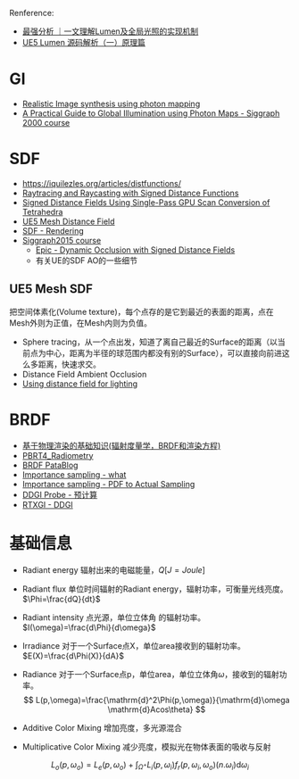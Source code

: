 Renference:
* [最强分析 ｜一文理解Lumen及全局光照的实现机制](https://zhuanlan.zhihu.com/p/643337359)
* [UE5 Lumen 源码解析（一）原理篇](https://zhuanlan.zhihu.com/p/499713106)
# GI
* [Realistic Image synthesis using photon mapping](https://graphics.stanford.edu/~henrik/papers/book/)
* [A Practical Guide to Global Illumination using Photon Maps - Siggraph 2000 course](https://graphics.stanford.edu/courses/cs348b-00/course8.pdf)
# SDF
* https://iquilezles.org/articles/distfunctions/
* [Raytracing and Raycasting with Signed Distance Functions](https://ben.land/post/2022/08/15/raycasting-raytracing-sdf/)
* [Signed Distance Fields Using Single-Pass GPU Scan Conversion of Tetrahedra](https://developer.nvidia.com/gpugems/gpugems3/part-v-physics-simulation/chapter-34-signed-distance-fields-using-single-pass-gpu)
* [UE5 Mesh Distance Field](https://dev.epicgames.com/documentation/en-us/unreal-engine/mesh-distance-fields-in-unreal-engine?application_version=5.0)
* [SDF - Rendering](https://kosmonautblog.wordpress.com/2017/05/01/signed-distance-field-rendering-journey-pt-1/)
* [Siggraph2015 course](https://advances.realtimerendering.com/s2015/index.html)
  * [Epic - Dynamic Occlusion with Signed Distance Fields](https://advances.realtimerendering.com/s2015/DynamicOcclusionWithSignedDistanceFields.pdf)
  * 有关UE的SDF AO的一些细节

## UE5 Mesh SDF
把空间体素化(Volume texture)，每个点存的是它到最近的表面的距离，点在Mesh外则为正值，在Mesh内则为负值。
* Sphere tracing，从一个点出发，知道了离自己最近的Surface的距离（以当前点为中心，距离为半径的球范围内都没有别的Surface），可以直接向前进这么多距离，快速求交。
* Distance Field Ambient Occlusion
* [Using distance field for lighting](https://iquilezles.org/articles/raymarchingdf/)

# BRDF
* [基于物理渲染的基础知识(辐射度量学，BRDF和渲染方程)](https://zhuanlan.zhihu.com/p/145410416)
* [PBRT4_Radiometry](https://pbr-book.org/4ed/Radiometry,_Spectra,_and_Color/Surface_Reflection)
* [BRDF PataBlog](https://www.patapom.com/blog/BRDF/BRDF%20Definition/)
* [Importance sampling - what](https://patapom.com/blog/Math/ImportanceSampling/)
* [Importance sampling - PDF to Actual Sampling](https://www.tobias-franke.eu/log/2014/03/30/notes_on_importance_sampling.html)
* [DDGI Probe - 预计算](https://zhuanlan.zhihu.com/p/404520592)
* [RTXGI - DDGI](https://developer.nvidia.cn/rtx/ray-tracing/rtxgi)


# 基础信息
* Radiant energy 辐射出来的电磁能量，$Q[J=Joule]$
* Radiant flux 单位时间辐射的Radiant energy，辐射功率，可衡量光线亮度。$\Phi=\frac{dQ}{dt}$
* Radiant intensity 点光源，单位立体角 的辐射功率。$I(\omega)=\frac{d\Phi}{d\omega}$
* Irradiance 对于一个Surface点X，单位area接收到的辐射功率。$E(X)=\frac{d\Phi(X)}{dA}$
* Radiance 对于一个Surface点p，单位area，单位立体角$\omega$，接收到的辐射功率。
$$
L(p,\omega)=\frac{\mathrm{d}^2\Phi(p,\omega)}{\mathrm{d}\omega \mathrm{d}Acos\theta}
$$

* Additive Color Mixing 增加亮度，多光源混合
* Multiplicative Color Mixing 减少亮度，模拟光在物体表面的吸收与反射

$$
L_o(p,\omega_o)=L_e(p,\omega_o)+\int_{\Omega^+} L_i(p,\omega_i)f_r(p,\omega_i,\omega_o)(n.\omega_i)\mathrm{d}\omega_i
$$